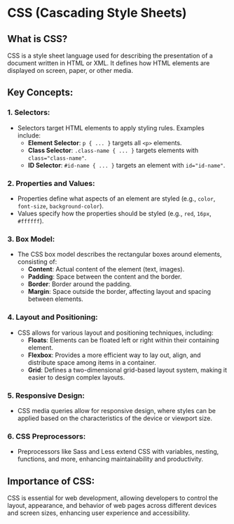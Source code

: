 # CSS (Cascading Style Sheets)

## What is CSS?
CSS is a style sheet language used for describing the presentation of a document written in HTML or XML. It defines how HTML elements are displayed on screen, paper, or other media.

## Key Concepts:

### 1. **Selectors:**
- Selectors target HTML elements to apply styling rules. Examples include:
  - **Element Selector**: `p { ... }` targets all `<p>` elements.
  - **Class Selector**: `.class-name { ... }` targets elements with `class="class-name"`.
  - **ID Selector**: `#id-name { ... }` targets an element with `id="id-name"`.

### 2. **Properties and Values:**
- Properties define what aspects of an element are styled (e.g., `color`, `font-size`, `background-color`).
- Values specify how the properties should be styled (e.g., `red`, `16px`, `#ffffff`).

### 3. **Box Model:**
- The CSS box model describes the rectangular boxes around elements, consisting of:
  - **Content**: Actual content of the element (text, images).
  - **Padding**: Space between the content and the border.
  - **Border**: Border around the padding.
  - **Margin**: Space outside the border, affecting layout and spacing between elements.

### 4. **Layout and Positioning:**
- CSS allows for various layout and positioning techniques, including:
  - **Floats**: Elements can be floated left or right within their containing element.
  - **Flexbox**: Provides a more efficient way to lay out, align, and distribute space among items in a container.
  - **Grid**: Defines a two-dimensional grid-based layout system, making it easier to design complex layouts.

### 5. **Responsive Design:**
- CSS media queries allow for responsive design, where styles can be applied based on the characteristics of the device or viewport size.

### 6. **CSS Preprocessors:**
- Preprocessors like Sass and Less extend CSS with variables, nesting, functions, and more, enhancing maintainability and productivity.

## Importance of CSS:
CSS is essential for web development, allowing developers to control the layout, appearance, and behavior of web pages across different devices and screen sizes, enhancing user experience and accessibility.

